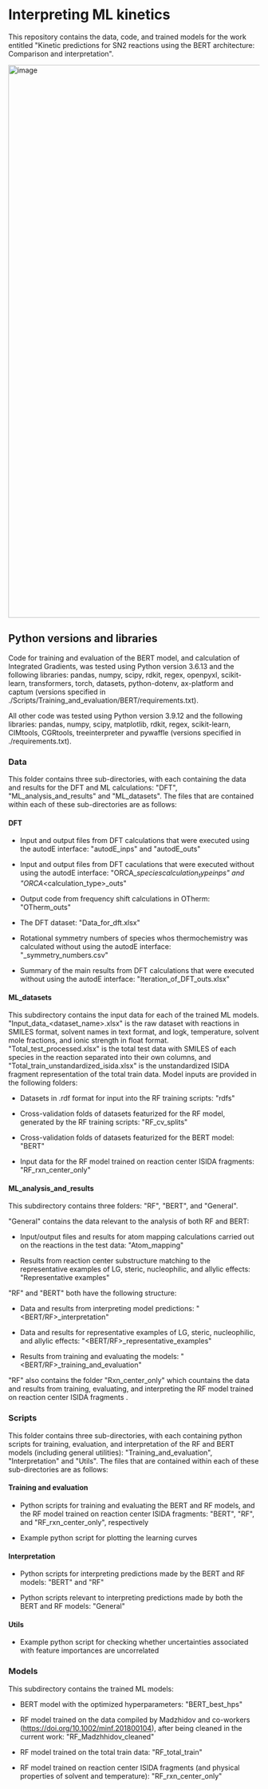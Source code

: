 # Interpreting ML kinetics

This repository contains the data, code, and trained models for the work entitled "Kinetic predictions for SN2 reactions using the BERT architecture: Comparison and interpretation". 

<img width="1109" alt="image" src="https://github.com/C-Wils/InterpretingMLKinetics/assets/88711576/ad528e27-c8ca-4b3c-85f1-096ad9361106">

## Python versions and libraries

Code for training and evaluation of the BERT model, and calculation of Integrated Gradients, was tested using Python version 3.6.13 and the following libraries: pandas, numpy, scipy, rdkit, regex, openpyxl, scikit-learn, transformers, torch, datasets, python-dotenv, ax-platform and captum (versions specified in ./Scripts/Training_and_evaluation/BERT/requirements.txt).

All other code was tested using Python version 3.9.12 and the following libraries: pandas, numpy, scipy, matplotlib, rdkit, regex, scikit-learn, CIMtools, CGRtools, treeinterpreter and pywaffle (versions specified in ./requirements.txt).

### Data
This folder contains three sub-directories, with each containing the data and results for the DFT and ML calculations: "DFT", "ML_analysis_and_results" and "ML_datasets". The files that are contained within each of these sub-directories are as follows: 

#### DFT

* Input and output files from DFT calculations that were executed using the autodE interface: "autodE_inps" and "autodE_outs"

* Input and output files from DFT caculations that were executed without using the autodE interface: "ORCA_$species$_$calculation_type$_inps" and "ORCA_<species>_<calculation_type>_outs"

* Output code from frequency shift calculations in OTherm: "OTherm_outs"

* The DFT dataset: "Data_for_dft.xlsx"

* Rotational symmetry numbers of species whos thermochemistry was calculated without using the autodE interface: "<species>_symmetry_numbers.csv"

* Summary of the main results from DFT calculations that were executed without using the autodE interface: "Iteration_of_DFT_outs.xlsx"
  
#### ML_datasets 

This subdirectory contains the input data for each of the trained ML models. "Input_data_<dataset_name>.xlsx" is the raw dataset with reactions in SMILES format, solvent names in text format, and logk, temperature, solvent mole fractions, and ionic strength in float format. "Total_test_processed.xlsx" is the total test data with SMILES of each species in the reaction separated into their own columns, and "Total_train_unstandardized_isida.xlsx" is the unstandardized ISIDA fragment representation of the total train data. Model inputs are provided in the following folders:

* Datasets in .rdf format for input into the RF training scripts: "rdfs"

* Cross-validation folds of datasets featurized for the RF model, generated by the RF training scripts: "RF_cv_splits"

* Cross-validation folds of datasets featurized for the BERT model: "BERT"

* Input data for the RF model trained on reaction center ISIDA fragments: "RF_rxn_center_only"

#### ML_analysis_and_results

This subdirectory contains three folders: "RF", "BERT", and "General". 

"General" contains the data relevant to the analysis of both RF and BERT:

  * Input/output files and results for atom mapping calculations carried out on the reactions in the test data: "Atom_mapping"

  * Results from reaction center substructure matching to the representative examples of LG, steric, nucleophilic, and allylic effects: "Representative examples"

"RF" and "BERT" both have the following structure:

* Data and results from interpreting model predictions: "<BERT/RF>_interpretation"
  
* Data and results for representative examples of LG, steric, nucleophilic, and allylic effects: "<BERT/RF>_representative_examples"

*  Results from training and evaluating the models: "<BERT/RF>_training_and_evaluation"

"RF" also contains the folder "Rxn_center_only" which countains the data and results from training, evaluating, and interpreting the RF model trained on reaction center ISIDA fragments . 


### Scripts

This folder contains three sub-directories, with each containing python scripts for training, evaluation, and interpretation of the RF and BERT models (including general utilities): "Training_and_evaluation", "Interpretation" and "Utils". The files that are contained within each of these sub-directories are as follows: 

#### Training and evaluation

* Python scripts for training and evaluating the BERT and RF models, and the RF model trained on reaction center ISIDA fragments: "BERT", "RF", and "RF_rxn_center_only", respectively

* Example python script for plotting the learning curves

#### Interpretation

* Python scripts for interpreting predictions made by the BERT and RF models: "BERT" and "RF"
  
* Python scripts relevant to interpreting predictions made by both the BERT and RF models: "General"

#### Utils

* Example python script for checking whether uncertainties associated with feature importances are uncorrelated

### Models

This subdirectory contains the trained ML models: 

* BERT model with the optimized hyperparameters: "BERT_best_hps"

* RF model trained on the data compiled by Madzhidov and co-workers (https://doi.org/10.1002/minf.201800104), after being cleaned in the current work: "RF_Madzhhidov_cleaned"

* RF model trained on the total train data: "RF_total_train"

* RF model trained on reaction center ISIDA fragments (and physical properties of solvent and temperature): "RF_rxn_center_only"  
